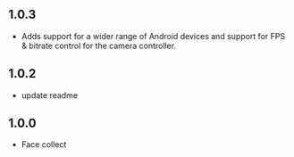 ## 1.0.3

* Adds support for a wider range of Android devices and support for FPS & bitrate control for the camera controller.

## 1.0.2

* update readme

## 1.0.0

* Face collect
